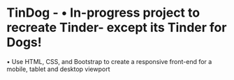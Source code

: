# TinDog - •	In-progress project to recreate Tinder- except its Tinder for Dogs!
•	Use HTML, CSS, and Bootstrap to create a responsive front-end for a mobile, tablet and desktop viewport
